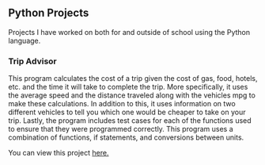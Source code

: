 ## Python Projects
Projects I have worked on both for and outside of school using the Python language.

### Trip Advisor

This program calculates the cost of a trip given the cost of gas, food, hotels, etc. and the time it will take to complete the trip. More specifically, it uses the average speed and the distance traveled along with the vehicles mpg to make these calculations. In addition to this, it uses information on two different vehicles to tell you which one would be cheaper to take on your trip. Lastly, the program includes test cases for each of the functions used to ensure that they were programmed correctly. This program uses a combination of functions, if statements, and conversions between units.

You can view this project [here.](TripAdvisor.py)
